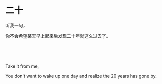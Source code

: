 # 二十

听我一句，

你不会希望某天早上起来后发现二十年就这么过去了。

<br>
<br>
<br>

Take it from me, 

You don't want to wake up one day and realize the 20 years has gone by.
